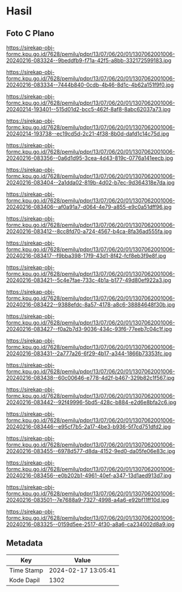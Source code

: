 # Hasil

## Foto C Plano

https://sirekap-obj-formc.kpu.go.id/7628/pemilu/pdpr/13/07/06/20/01/1307062001006-20240216-083324--9beddfb9-f71a-42f5-a8bb-332172599183.jpg

https://sirekap-obj-formc.kpu.go.id/7628/pemilu/pdpr/13/07/06/20/01/1307062001006-20240216-083334--7444b840-0cdb-4b46-8d1c-4b62a151f9f0.jpg

https://sirekap-obj-formc.kpu.go.id/7628/pemilu/pdpr/13/07/06/20/01/1307062001006-20240214-193401--515d01d2-bcc5-462f-8af8-8abc62037a73.jpg

https://sirekap-obj-formc.kpu.go.id/7628/pemilu/pdpr/13/07/06/20/01/1307062001006-20240214-193738--ec19cd5d-2c21-4f38-8b0d-dafd1c14c75d.jpg

https://sirekap-obj-formc.kpu.go.id/7628/pemilu/pdpr/13/07/06/20/01/1307062001006-20240216-083356--0a6d1d95-3cea-4d43-819c-0776a141eecb.jpg

https://sirekap-obj-formc.kpu.go.id/7628/pemilu/pdpr/13/07/06/20/01/1307062001006-20240216-083404--2a1dda02-819b-4d02-b7ec-9d364318e7da.jpg

https://sirekap-obj-formc.kpu.go.id/7628/pemilu/pdpr/13/07/06/20/01/1307062001006-20240216-083406--af0a91a7-d064-4e79-a855-e9c0a51dff96.jpg

https://sirekap-obj-formc.kpu.go.id/7628/pemilu/pdpr/13/07/06/20/01/1307062001006-20240216-083412--8cc8fd70-a724-4567-b4ca-8fa36ad555fa.jpg

https://sirekap-obj-formc.kpu.go.id/7628/pemilu/pdpr/13/07/06/20/01/1307062001006-20240216-083417--f9bba398-17f9-43d1-8f42-fcf8eb3f9e8f.jpg

https://sirekap-obj-formc.kpu.go.id/7628/pemilu/pdpr/13/07/06/20/01/1307062001006-20240216-083421--5c4e7fae-733c-4b1a-b177-49d80ef922a3.jpg

https://sirekap-obj-formc.kpu.go.id/7628/pemilu/pdpr/13/07/06/20/01/1307062001006-20240216-083422--9388efdc-8a57-4178-a8c6-38884648f30b.jpg

https://sirekap-obj-formc.kpu.go.id/7628/pemilu/pdpr/13/07/06/20/01/1307062001006-20240216-083427--f0a2b7d3-9036-434c-93f6-77eeb7c04c1f.jpg

https://sirekap-obj-formc.kpu.go.id/7628/pemilu/pdpr/13/07/06/20/01/1307062001006-20240216-083431--2a777a26-6f29-4b17-a344-1866b73353fc.jpg

https://sirekap-obj-formc.kpu.go.id/7628/pemilu/pdpr/13/07/06/20/01/1307062001006-20240216-083438--60c00646-e778-4d2f-b467-329b82c1f567.jpg

https://sirekap-obj-formc.kpu.go.id/7628/pemilu/pdpr/13/07/06/20/01/1307062001006-20240216-083442--92f49996-5bd5-428c-b884-e2d6e8bfa2c6.jpg

https://sirekap-obj-formc.kpu.go.id/7628/pemilu/pdpr/13/07/06/20/01/1307062001006-20240216-083446--e95cf7b5-2a17-4be3-b936-5f7cd751dfd2.jpg

https://sirekap-obj-formc.kpu.go.id/7628/pemilu/pdpr/13/07/06/20/01/1307062001006-20240216-083455--6978d577-d8da-4152-9ed0-da05fe06e83c.jpg

https://sirekap-obj-formc.kpu.go.id/7628/pemilu/pdpr/13/07/06/20/01/1307062001006-20240216-083456--e0b202b1-4961-40ef-a347-13d1aed913d7.jpg

https://sirekap-obj-formc.kpu.go.id/7628/pemilu/pdpr/13/07/06/20/01/1307062001006-20240216-083501--7e7688a9-7327-4998-a4a6-e92bf11ff10d.jpg

https://sirekap-obj-formc.kpu.go.id/7628/pemilu/pdpr/13/07/06/20/01/1307062001006-20240216-083325--0159d5ee-2517-4f30-a8a6-ca234002d8a9.jpg


## Metadata

| Key        | Value               |
| ---------- | ------------------- |
| Time Stamp | 2024-02-17 13:05:41 |
| Kode Dapil | 1302                |



